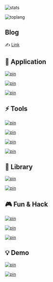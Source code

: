 
![stats](https://www.nihi.me/github-stats/card)

![toplang](https://www.nihi.me/github-stats/toplang)


## Blog

✍️ [Link](https://www.zhihu.com/column/deepfe)


## 🚣 Application

[![pin](https://www.nihi.me/github-stats/pin?repo=Thori-dal)](https://github.com/Nihiue/Thori-dal)

[![pin](https://www.nihi.me/github-stats/pin?repo=open-ip-kvm)](https://github.com/Nihiue/open-ip-kvm)

[![pin](https://www.nihi.me/github-stats/pin?repo=spa-renderer)](https://github.com/Nihiue/spa-renderer)


## ⚡ Tools

[![pin](https://www.nihi.me/github-stats/pin?repo=loki-enhance-middleware)](https://github.com/Nihiue/loki-enhance-middleware)

[![pin](https://www.nihi.me/github-stats/pin?repo=pageshot)](https://github.com/Nihiue/pageshot)

[![pin](https://www.nihi.me/github-stats/pin?repo=libreoffice-portal)](https://github.com/Nihiue/libreoffice-portal)

[![pin](https://www.nihi.me/github-stats/pin?repo=s3-sync)](https://github.com/Nihiue/s3-sync)

## 🚀 Library

[![pin](https://www.nihi.me/github-stats/pin?repo=little-byte)](https://github.com/Nihiue/little-byte)

[![pin](https://www.nihi.me/github-stats/pin?repo=nbconvert)](https://github.com/Nihiue/nbconvert)


## 🎮 Fun & Hack

[![pin](https://www.nihi.me/github-stats/pin?repo=gesture-gamepad)](https://github.com/Nihiue/gesture-gamepad)

[![pin](https://www.nihi.me/github-stats/pin?repo=LetMeRaid)](https://github.com/Nihiue/LetMeRaid)

[![pin](https://www.nihi.me/github-stats/pin?repo=perfect-loop)](https://github.com/Nihiue/perfect-loop)

## 💡 Demo

[![pin](https://www.nihi.me/github-stats/pin?repo=proxy-reactive-demo)](https://github.com/Nihiue/proxy-reactive-demo)

[![pin](https://www.nihi.me/github-stats/pin?repo=node-perf-demo)](https://github.com/Nihiue/node-perf-demo)